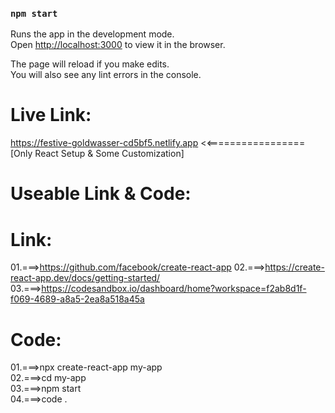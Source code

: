 ### `npm start`

Runs the app in the development mode.\
Open [http://localhost:3000](http://localhost:3000) to view it in the browser.

The page will reload if you make edits.\
You will also see any lint errors in the console.


Live Link:
=========
https://festive-goldwasser-cd5bf5.netlify.app    <<=================[Only React Setup & Some Customization]


Useable Link & Code:
===================
Link:
=====
01.===>https://github.com/facebook/create-react-app
02.===>https://create-react-app.dev/docs/getting-started/
03.===>https://codesandbox.io/dashboard/home?workspace=f2ab8d1f-f069-4689-a8a5-2ea8a518a45a


Code:
=====
01.===>npx create-react-app my-app\
02.===>cd my-app\
03.===>npm start\
04.===>code .


